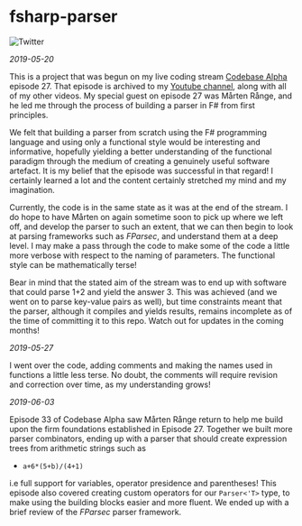# fsharp-parser

![Twitter](https://img.shields.io/twitter/follow/codebasealpha.svg?style=social)

*2019-05-20*

This is a project that was begun on my live coding stream [Codebase Alpha](https://twitch.tv/codebasealpha) episode 27. That episode is archived to my [Youtube channel](https://www.youtube.com/channel/UCFFtfkaWjMb9UMDpPVnC1Sg), along with all of my other videos. My special guest on episode 27 was Mårten Rånge, and he led me through the process of building a parser in F# from first principles.

We felt that building a parser from scratch using the F# programming language and using only a functional style would be interesting and informative, hopefully yielding a better understanding of the functional paradigm through the medium of creating a genuinely useful software artefact. It is my belief that the episode was successful in that regard! I certainly learned a lot and the content certainly stretched my mind and my imagination.

Currently, the code is in the same state as it was at the end of the stream. I do hope to have Mårten on again sometime soon to pick up where we left off, and develop the parser to such an extent, that we can then begin to look at parsing frameworks such as _FParsec_, and understand them at a deep level. I may make a pass through the code to make some of the code a little more verbose with respect to the naming of parameters. The functional style can be mathematically terse!

Bear in mind that the stated aim of the stream was to end up with software that could parse 1+2 and yield the answer 3. This was achieved (and we went on to parse key-value pairs as well), but time constraints meant that the parser, although it compiles and yields results, remains incomplete as of the time of committing it to this repo. Watch out for updates in the coming months!

*2019-05-27*

I went over the code, adding comments and making the names used in functions a little less terse. No doubt, the comments will require revision and correction over time, as my understanding grows!

*2019-06-03*

Episode 33 of Codebase Alpha saw Mårten Rånge return to help me build upon the firm foundations established in Episode 27. Together we built more parser combinators, ending up with a parser that should create expression trees from arithmetic strings such as 

- `a+6*(5+b)/(4+1)`

i.e full support for variables, operator presidence and parentheses! This episode also covered creating custom operators for our `Parser<'T>` type, to make using the building blocks easier and more fluent. We ended up with a brief review of the _FParsec_ parser framework.

